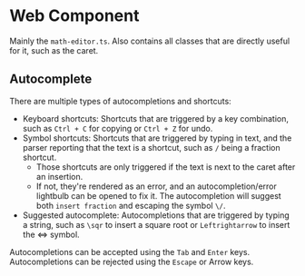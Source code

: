 # Web Component

Mainly the `math-editor.ts`. Also contains all classes that are directly useful for it, such as the caret.

## Autocomplete

There are multiple types of autocompletions and shortcuts:

- Keyboard shortcuts: Shortcuts that are triggered by a key combination, such as `Ctrl + C` for copying or `Ctrl + Z` for undo.
- Symbol shortcuts: Shortcuts that are triggered by typing in text, and the parser reporting that the text is a shortcut, such as `/` being a fraction shortcut.
  - Those shortcuts are only triggered if the text is next to the caret after an insertion.
  - If not, they're rendered as an error, and an autocompletion/error lightbulb can be opened to fix it. The autocompletion will suggest both `insert fraction` and escaping the symbol `\/`.
- Suggested autocomplete: Autocompletions that are triggered by typing a string, such as `\sqr` to insert a square root or `Leftrightarrow` to insert the $\Leftrightarrow$ symbol.

Autocompletions can be accepted using the `Tab` and `Enter` keys.
Autocompletions can be rejected using the `Escape` or Arrow keys.
